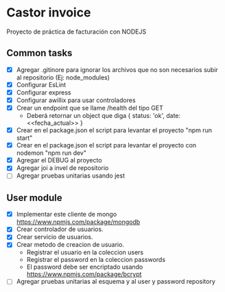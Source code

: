 # Castor invoice
Proyecto de práctica de facturación con NODEJS 

## Common tasks
- [X] Agregar .gitinore para ignorar los archivos que no son necesarios subir al repositorio (Ej: node_modules)
- [X] Configurar EsLint
- [X] Configurar express
- [X] Configurar awillix para usar controladores
- [X] Crear un endpoint que se llame /health del tipo GET
  * Deberá retornar un object que diga { status: 'ok', date: <<fecha_actual>> }
- [X] Crear en el package.json el script para levantar el proyecto "npm run start"
- [X] Crear en el package.json el script para levantar el proyecto con nodemon "npm run dev"
- [X] Agregar el DEBUG al proyecto
- [X] Agregar joi a invel de repositorio
- [ ] Agregar pruebas unitarias usando jest

## User module
- [X] Implementar este cliente de mongo https://www.npmjs.com/package/mongodb
- [X] Crear controlador de usuarios.
- [X] Crear servicio de usuarios.
- [X] Crear metodo de creacion de usuario.
  * Registrar el usuario en la coleccion users
  * Registrar el password en la coleccion passwords
  * El password debe ser encriptado usando https://www.npmjs.com/package/bcrypt
- [ ] Agregar pruebas unitarias al esquema y al user y password repository
